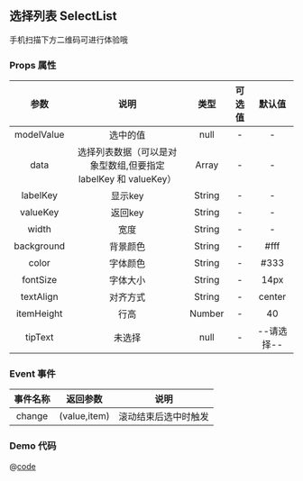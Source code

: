 ## 选择列表 SelectList

手机扫描下方二维码可进行体验哦
<qr-code path="form/select-list"/>

<ShowPage path="form/select-list"/>

### Props 属性
| 参数 | 说明 | 类型 | 可选值 | 默认值 |
| :----: | :----: | :----: | :----: | :----: |
| modelValue | 选中的值 | null | - | - |
| data | 选择列表数据（可以是对象型数组,但要指定 labelKey 和 valueKey） | Array | - | - |
| labelKey | 显示key | String | - | - |
| valueKey | 返回key | String | - | - |
| width | 宽度 | String | - | - |
| background | 背景颜色 | String | - | #fff |
| color | 字体颜色 | String | - | #333 |
| fontSize | 字体大小 | String | - | 14px |
| textAlign | 对齐方式 | String | - | center |
| itemHeight | 行高 | Number | - | 40 |
| tipText | 未选择 | null | - | --请选择-- |

### Event 事件
| 事件名称 | 返回参数 | 说明 |
| :----: | :----: | :----: |
| change | (value,item) | 滚动结束后选中时触发 |


### Demo 代码
@[code](../../../src/views/form/select-list.vue)